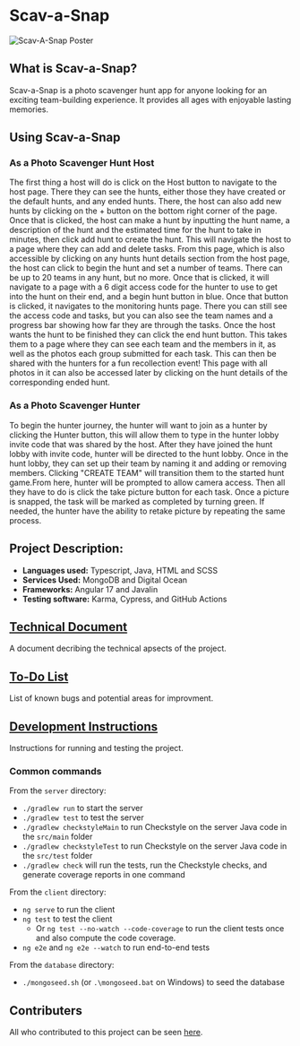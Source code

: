 # Scav-a-Snap

![Scav-A-Snap Poster](Poster.HEIC)

## What is Scav-a-Snap?
Scav-a-Snap is a photo scavenger hunt app for anyone looking for an exciting team-building experience. It provides all ages with enjoyable lasting memories. 

## Using Scav-a-Snap

### As a Photo Scavenger Hunt Host
The first thing a host will do is click on the Host button to navigate to the host page. There they can see the hunts, either those they have created or the default hunts, and any ended hunts. There, the host can also add new hunts by clicking on the + button on the bottom right corner of the page. 
Once that is clicked, the host can make a hunt by inputting the hunt name, a description of the hunt and the estimated time for the hunt to take in minutes, then click add hunt to create the hunt. This will navigate the host to a page where they can add and delete tasks.
From this page, which is also accessible by clicking on any hunts hunt details section from the host page, the host can click to begin the hunt and set a number of teams. There can be up to 20 teams in any hunt, but no more. 
Once that is clicked, it will navigate to a page with a 6 digit access code for the hunter to use to get into the hunt on their end, and a begin hunt button in blue. Once that button is clicked, it navigates to the monitoring hunts page. 
There you can still see the access code and tasks, but you can also see the team names and a progress bar showing how far they are through the tasks. Once the host wants the hunt to be finished they can click the end hunt button.
This takes them to a page where they can see each team and the members in it, as well as the photos each group submitted for each task. This can then be shared with the hunters for a fun recollection event! This page with all photos in it can also be accessed later by clicking on the hunt details of the corresponding ended hunt.

### As a Photo Scavenger Hunter
To begin the hunter journey,  the hunter will want to join as a hunter by clicking the Hunter button, this will allow them to type in the hunter lobby invite code that was shared by the host. After they have joined the hunt lobby with invite code, hunter will be directed to the hunt lobby. Once in the hunt lobby, they can set up their team by naming it and adding or removing members. Clicking "CREATE TEAM" will transition them to the started hunt game.From here, hunter will be prompted to allow camera access. Then all they have to do is click the take picture button for each task. Once a picture is snapped, the task will be marked as completed by turning green. If needed, the hunter have the ability to retake picture by repeating the same process.


## Project Description:
* **Languages used:** Typescript, Java, HTML and SCSS
* **Services Used:** MongoDB and Digital Ocean
* **Frameworks:** Angular 17 and Javalin
* **Testing software:** Karma, Cypress, and GitHub Actions

## [Technical Document](DEPLOYMENT.md)

A document decribing the technical apsects of the project.

## [To-Do List](TO-DO-LIST.md)

List of known bugs and potential areas for improvment.


## [Development Instructions](DEVELOPMENT.md)

Instructions for running and testing the project. 

### Common commands

From the `server` directory:

- `./gradlew run` to start the server
- `./gradlew test` to test the server
- `./gradlew checkstyleMain` to run Checkstyle on the server Java code in the `src/main` folder
- `./gradlew checkstyleTest` to run Checkstyle on the server Java code in the `src/test` folder
- `./gradlew check` will run the tests, run the Checkstyle checks, and generate coverage reports in one command

From the `client` directory:

- `ng serve` to run the client
- `ng test` to test the client
  - Or `ng test --no-watch --code-coverage` to run the client tests once and
    also compute the code coverage.
- `ng e2e` and `ng e2e --watch` to run end-to-end tests

From the `database` directory:

- `./mongoseed.sh` (or `.\mongoseed.bat` on Windows) to seed the database

## Contributers 

All who contributed to this project can be seen [here](../../graphs/contributors).





